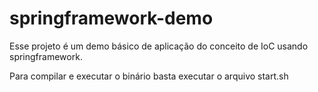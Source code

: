 # springframework-demo
Esse projeto é um demo básico de aplicação do conceito de IoC usando springframework.

Para compilar e executar o binário basta executar o arquivo start.sh


